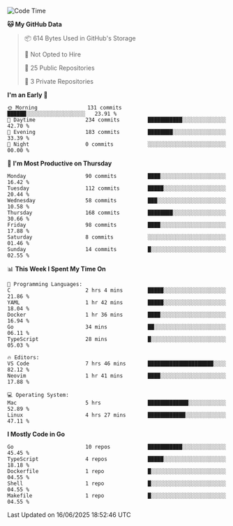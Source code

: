 <!--START_SECTION:waka-->
![Code Time](http://img.shields.io/badge/Code%20Time-1%2C270%20hrs%2049%20mins-blue)

**🐱 My GitHub Data** 

> 📦 614 Bytes Used in GitHub's Storage 
 > 
> 🚫 Not Opted to Hire
 > 
> 📜 25 Public Repositories 
 > 
> 🔑 3 Private Repositories 
 > 
**I'm an Early 🐤** 

```text
🌞 Morning                131 commits         ██████░░░░░░░░░░░░░░░░░░░   23.91 % 
🌆 Daytime                234 commits         ███████████░░░░░░░░░░░░░░   42.70 % 
🌃 Evening                183 commits         ████████░░░░░░░░░░░░░░░░░   33.39 % 
🌙 Night                  0 commits           ░░░░░░░░░░░░░░░░░░░░░░░░░   00.00 % 
```
📅 **I'm Most Productive on Thursday** 

```text
Monday                   90 commits          ████░░░░░░░░░░░░░░░░░░░░░   16.42 % 
Tuesday                  112 commits         █████░░░░░░░░░░░░░░░░░░░░   20.44 % 
Wednesday                58 commits          ███░░░░░░░░░░░░░░░░░░░░░░   10.58 % 
Thursday                 168 commits         ████████░░░░░░░░░░░░░░░░░   30.66 % 
Friday                   98 commits          ████░░░░░░░░░░░░░░░░░░░░░   17.88 % 
Saturday                 8 commits           ░░░░░░░░░░░░░░░░░░░░░░░░░   01.46 % 
Sunday                   14 commits          █░░░░░░░░░░░░░░░░░░░░░░░░   02.55 % 
```


📊 **This Week I Spent My Time On** 

```text
💬 Programming Languages: 
C                        2 hrs 4 mins        █████░░░░░░░░░░░░░░░░░░░░   21.86 % 
YAML                     1 hr 42 mins        █████░░░░░░░░░░░░░░░░░░░░   18.04 % 
Docker                   1 hr 36 mins        ████░░░░░░░░░░░░░░░░░░░░░   16.94 % 
Go                       34 mins             ██░░░░░░░░░░░░░░░░░░░░░░░   06.11 % 
TypeScript               28 mins             █░░░░░░░░░░░░░░░░░░░░░░░░   05.03 % 

🔥 Editors: 
VS Code                  7 hrs 46 mins       █████████████████████░░░░   82.12 % 
Neovim                   1 hr 41 mins        ████░░░░░░░░░░░░░░░░░░░░░   17.88 % 

💻 Operating System: 
Mac                      5 hrs               █████████████░░░░░░░░░░░░   52.89 % 
Linux                    4 hrs 27 mins       ████████████░░░░░░░░░░░░░   47.11 % 
```

**I Mostly Code in Go** 

```text
Go                       10 repos            ███████████░░░░░░░░░░░░░░   45.45 % 
TypeScript               4 repos             █████░░░░░░░░░░░░░░░░░░░░   18.18 % 
Dockerfile               1 repo              █░░░░░░░░░░░░░░░░░░░░░░░░   04.55 % 
Shell                    1 repo              █░░░░░░░░░░░░░░░░░░░░░░░░   04.55 % 
Makefile                 1 repo              █░░░░░░░░░░░░░░░░░░░░░░░░   04.55 % 
```




 Last Updated on 16/06/2025 18:52:46 UTC
<!--END_SECTION:waka-->
